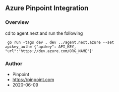 ## Azure Pinpoint Integration

### Overview

cd to agent.next and run the following

```
 go run -tags dev . dev ../agent.next.azure --set apikey_auth='{"apikey": API_KEY, "url":"https://dev.azure.com/ORG_NAME"}'
 ```

### Author

- Pinpoint
- https://pinpoint.com
- 2020-06-09 
